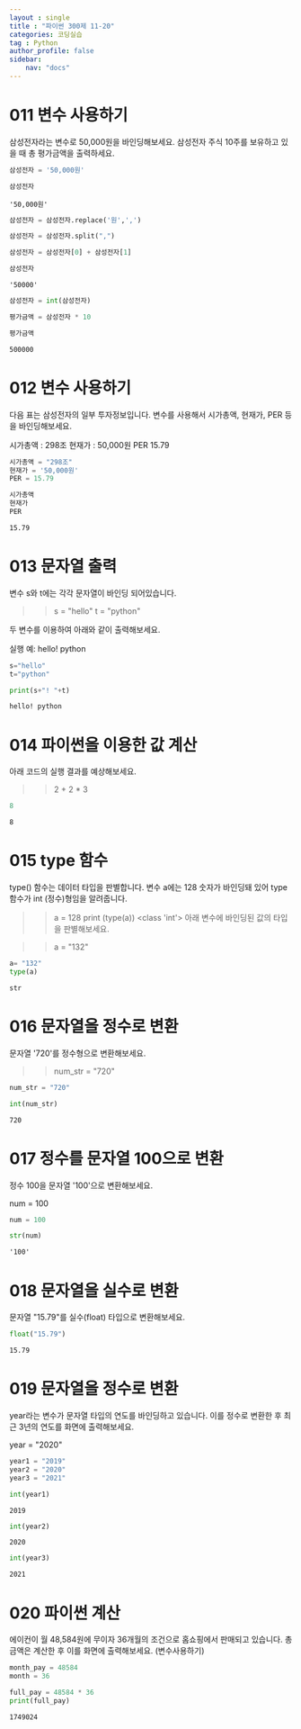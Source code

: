 ```yaml
---
layout : single
title : "파이썬 300제 11-20"
categories: 코딩실습
tag : Python
author_profile: false
sidebar:
    nav: "docs"
---
```

# 011 변수 사용하기
삼성전자라는 변수로 50,000원을 바인딩해보세요. 삼성전자 주식 10주를 보유하고 있을 때 총 평가금액을 출력하세요. 


```python
삼성전자 = '50,000원'
```


```python
삼성전자
```




    '50,000원'




```python
삼성전자 = 삼성전자.replace('원',',')
```


```python
삼성전자 = 삼성전자.split(",")
```


```python
삼성전자 = 삼성전자[0] + 삼성전자[1]
```


```python
삼성전자
```




    '50000'




```python
삼성전자 = int(삼성전자)
```


```python
평가금액 = 삼성전자 * 10
```


```python
평가금액
```




    500000



# 012 변수 사용하기
다음 표는 삼성전자의 일부 투자정보입니다. 변수를 사용해서 시가총액, 현재가, PER 등을 바인딩해보세요.

시가총액 : 298조
현재가	: 50,000원
PER	15.79


```python
시가총액 = "298조"
현재가 = '50,000원'
PER = 15.79
```


```python
시가총액
현재가
PER
```




    15.79



# 013 문자열 출력
변수 s와 t에는 각각 문자열이 바인딩 되어있습니다.

>> s = "hello"
>> t = "python"

두 변수를 이용하여 아래와 같이 출력해보세요.

실행 예:
hello! python


```python
s="hello"
t="python"
```


```python
print(s+"! "+t)
```

    hello! python
    

# 014 파이썬을 이용한 값 계산
아래 코드의 실행 결과를 예상해보세요.


>> 2 + 2 * 3  


```python
8
```




    8



# 015 type 함수
type() 함수는 데이터 타입을 판별합니다. 변수 a에는 128 숫자가 바인딩돼 있어 type 함수가 int (정수)형임을 알려줍니다.

>> a = 128
>> print (type(a))
<class 'int'>
아래 변수에 바인딩된 값의 타입을 판별해보세요.

>> a = "132" 


```python
a= "132"
type(a)
```




    str



# 016 문자열을 정수로 변환
문자열 '720'를 정수형으로 변환해보세요.

>> num_str = "720"


```python
num_str = "720"
```


```python
int(num_str)
```




    720



# 017 정수를 문자열 100으로 변환
정수 100을 문자열 '100'으로 변환해보세요.

num = 100


```python
num = 100
```


```python
str(num)
```




    '100'



# 018 문자열을 실수로 변환
문자열 "15.79"를 실수(float) 타입으로 변환해보세요. 


```python
float("15.79")
```




    15.79



# 019 문자열을 정수로 변환
year라는 변수가 문자열 타입의 연도를 바인딩하고 있습니다. 이를 정수로 변환한 후 최근 3년의 연도를 화면에 출력해보세요.

year = "2020"


```python
year1 = "2019"
year2 = "2020"
year3 = "2021"
```


```python
int(year1)
```




    2019




```python
int(year2)
```




    2020




```python
int(year3)
```




    2021



# 020 파이썬 계산
에이컨이 월 48,584원에 무이자 36개월의 조건으로 홈쇼핑에서 판매되고 있습니다. 총 금액은 계산한 후 이를 화면에 출력해보세요. (변수사용하기)


```python
month_pay = 48584
month = 36
```


```python
full_pay = 48584 * 36
print(full_pay)
```

    1749024
    


```python

```
